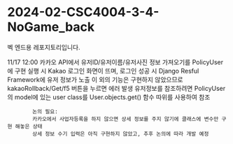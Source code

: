 # 2024-02-CSC4004-3-4-NoGame_back

벡 엔드용 레포지토리입니다.

11/17 12:00 카카오 API에서 유저ID/유저이름/유저사진 정보 가져오기를 PolicyUser에 구현
            실행 시 Kakao 로그인 화면이 뜨며, 로그인 성공 시 Django Resful Framework에 유저 정보가 노출
            이 외의 기능은 구현하지 않았으므로 kakaoRollback/Get/f5 버튼을 누르면 에러 발생
            유저정보를 참조하려면 PolicyUser의 model에 있는 user class를 User.objects.get() 함수 따위를 사용하여 참조

            논의 필요:
            카카오에서 사업자등록을 하지 않으면 상세 정보를 주지 않기에 클래스에 변수만 구현 해놓은 상태
            상세 정보 수기 입력은 아직 구현하지 않았고, 추후 논의에 따라 개발 예정
            
